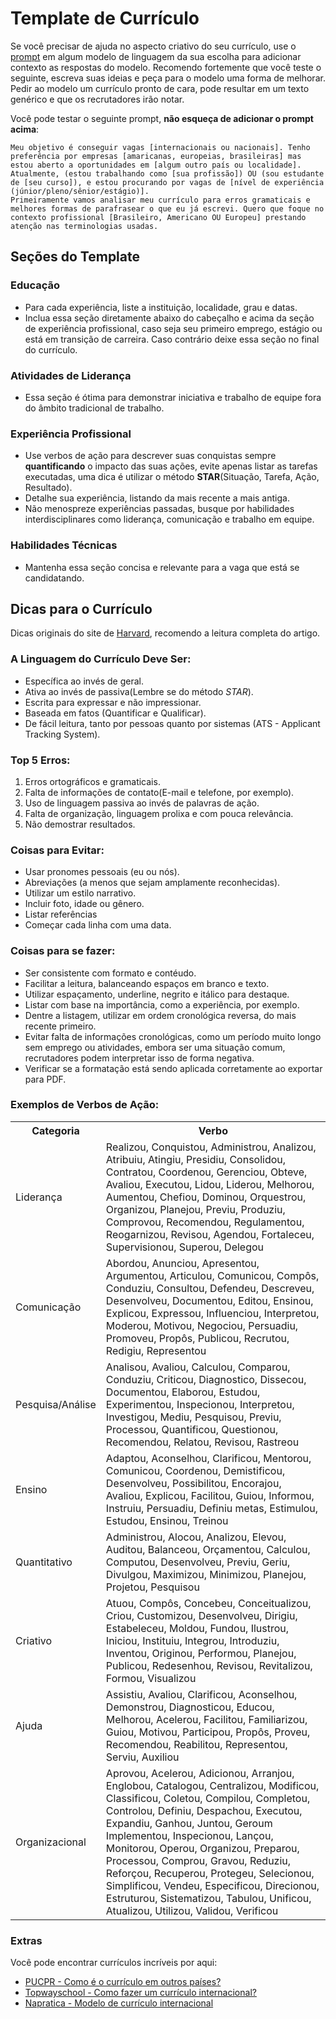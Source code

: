 # Template de Currículo

Se você precisar de ajuda no aspecto criativo do seu currículo, use o [prompt](/prompts/prompt_pt-br.md) em algum modelo de linguagem da sua escolha para adicionar contexto as respostas do modelo. Recomendo fortemente que você teste o seguinte, escreva suas ideias e peça para o modelo uma forma de melhorar. Pedir ao modelo um currículo pronto de cara, pode resultar em um texto genérico e que os recrutadores irão notar.

Você pode testar o seguinte prompt, **não esqueça de adicionar o prompt acima**:

```text
Meu objetivo é conseguir vagas [internacionais ou nacionais]. Tenho preferência por empresas [amaricanas, europeias, brasileiras] mas estou aberto a oportunidades em [algum outro país ou localidade].
Atualmente, (estou trabalhando como [sua profissão]) OU (sou estudante de [seu curso]), e estou procurando por vagas de [nível de experiência (júnior/pleno/sênior/estágio)].
Primeiramente vamos analisar meu currículo para erros gramaticais e melhores formas de parafrasear o que eu já escrevi. Quero que foque no contexto profissional [Brasileiro, Americano OU Europeu] prestando atenção nas terminologias usadas.
```

## Seções do Template

### Educação
- Para cada experiência, liste a instituição, localidade, grau e datas.
- Inclua essa seção diretamente abaixo do cabeçalho e acima da seção de experiência profissional, caso seja seu primeiro emprego, estágio ou está em transição de carreira. Caso contrário deixe essa seção no final do currículo.

### Atividades de Liderança
- Essa seção é ótima para demonstrar iniciativa e trabalho de equipe fora do âmbito tradicional de trabalho.

### Experiência Profissional
- Use verbos de ação para descrever suas conquistas sempre **quantificando** o impacto das suas ações, evite apenas listar as tarefas executadas, uma dica é utilizar o método **STAR**(Situação, Tarefa, Ação, Resultado).
- Detalhe sua experiência, listando da mais recente a mais antiga.
- Não menospreze experiências passadas, busque por habilidades interdisciplinares como liderança, comunicação e trabalho em equipe.

### Habilidades Técnicas
- Mantenha essa seção concisa e relevante para a vaga que está se candidatando.

## Dicas para o Currículo
Dicas originais do site de [Harvard](https://careerservices.fas.harvard.edu/resources/create-a-strong-resume/), recomendo a leitura completa do artigo.

### A Linguagem do Currículo Deve Ser:
- Específica ao invés de geral.
- Ativa ao invés de passiva(Lembre se do método _STAR_).
- Escrita para expressar e não impressionar.
- Baseada em fatos (Quantificar e Qualificar).
- De fácil leitura, tanto por pessoas quanto por sistemas (ATS - Applicant Tracking System).

### Top 5 Erros:
1. Erros ortográficos e gramaticais.
1. Falta de informações de contato(E-mail e telefone, por exemplo).
1. Uso de linguagem passiva ao invés de palavras de ação.
1. Falta de organização, linguagem prolixa e com pouca relevância.
1. Não demostrar resultados.

### Coisas para Evitar:
- Usar pronomes pessoais (eu ou nós).
- Abreviações (a menos que sejam amplamente reconhecidas).
- Utilizar um estilo narrativo.
- Incluir foto, idade ou gênero.
- Listar referências
- Começar cada linha com uma data.

### Coisas para se fazer:
- Ser consistente com formato e contéudo.
- Facilitar a leitura, balanceando espaços em branco e texto.
- Utilizar espaçamento, underline, negrito e itálico para destaque.
- Listar com base na importância, como a experiência, por exemplo.
- Dentre a listagem, utilizar em ordem cronológica reversa, do mais recente primeiro.
- Evitar falta de informações cronológicas, como um período muito longo sem emprego ou atividades, embora ser uma situação comum, recrutadores podem interpretar isso de forma negativa.
- Verificar se a formatação está sendo aplicada corretamente ao exportar para PDF.

### Exemplos de Verbos de Ação:
<table>
    <th>Categoria</th>
    <th>Verbo</th>
    <tr>
        <td>Liderança</td>
        <td>Realizou, Conquistou, Administrou, Analizou, Atribuiu, Atingiu, Presidiu, Consolidou, Contratou, Coordenou, Gerenciou, Obteve, Avaliou, Executou, Lidou, Liderou, Melhorou, Aumentou, Chefiou, Dominou, Orquestrou, Organizou, Planejou, Previu, Produziu, Comprovou, Recomendou, Regulamentou, Reogarnizou, Revisou, Agendou, Fortaleceu, Supervisionou, Superou, Delegou</td>
    </tr>
    <tr>
        <td>Comunicação</td>
        <td>Abordou, Anunciou, Apresentou, Argumentou, Articulou, Comunicou, Compôs, Conduziu, Consultou, Defendeu, Descreveu, Desenvolveu, Documentou, Editou, Ensinou, Explicou, Expressou, Influenciou, Interpretou, Moderou, Motivou, Negociou, Persuadiu, Promoveu, Propôs, Publicou, Recrutou, Redigiu, Representou</td>
    </tr>
    <tr>
        <td>Pesquisa/Análise</td>
        <td>Analisou, Avaliou, Calculou, Comparou, Conduziu, Criticou, Diagnostico, Dissecou, Documentou, Elaborou, Estudou, Experimentou, Inspecionou, Interpretou, Investigou, Mediu, Pesquisou, Previu, Processou, Quantificou, Questionou, Recomendou, Relatou, Revisou, Rastreou</td>
    </tr>
    <tr>
        <td>Ensino</td>
        <td>Adaptou, Aconselhou, Clarificou, Mentorou, Comunicou, Coordenou, Demistificou, Desenvolveu, Possibilitou, Encorajou, Avaliou, Explicou, Facilitou, Guiou, Informou, Instruiu, Persuadiu, Definiu metas, Estimulou, Estudou, Ensinou, Treinou</td>
    </tr>
    <tr>
        <td>Quantitativo</td>
        <td>Administrou, Alocou, Analizou, Elevou, Auditou, Balanceou, Orçamentou, Calculou, Computou, Desenvolveu, Previu, Geriu, Divulgou, Maximizou, Minimizou, Planejou, Projetou, Pesquisou</td>
    </tr>
    <tr>
        <td>Criativo</td>
        <td>Atuou, Compôs, Concebeu, Conceitualizou, Criou, Customizou, Desenvolveu, Dirigiu, Estabeleceu, Moldou, Fundou, Ilustrou, Iniciou, Instituiu, Integrou, Introduziu, Inventou, Originou, Performou, Planejou, Publicou, Redesenhou, Revisou, Revitalizou, Formou, Visualizou</td>
    </tr>
    <tr>
        <td>Ajuda</td>
        <td>Assistiu, Avaliou, Clarificou, Aconselhou, Demonstrou, Diagnosticou, Educou, Melhorou, Acelerou, Facilitou, Familiarizou, Guiou, Motivou, Participou, Propôs, Proveu, Recomendou, Reabilitou, Representou, Serviu, Auxiliou</td>
    </tr>
    <tr>
        <td>Organizacional</td>
        <td>Aprovou, Acelerou, Adicionou, Arranjou, Englobou, Catalogou, Centralizou, Modificou, Classificou, Coletou, Compilou, Completou, Controlou, Definiu, Despachou, Executou, Expandiu, Ganhou, Juntou, Geroum Implementou, Inspecionou, Lançou, Monitorou, Operou, Organizou, Preparou, Processou, Comprou, Gravou, Reduziu, Reforçou, Recuperou, Protegeu, Selecionou, Simplificou, Vendeu, Especificou, Direcionou, Estruturou, Sistematizou, Tabulou, Unificou, Atualizou, Utilizou, Validou, Verificou</td>
    </tr>
</table>

### Extras
Você pode encontrar currículos incríveis por aqui:
- [PUCPR - Como é o currículo em outros países?](https://www.pucpr.br/noticias/como-e-o-curriculo-em-outros-paises/)
- [Topwayschool - Como fazer um currículo internacional?](https://www.topwayschool.com/blog/curriculo-internacional)
- [Napratica - Modelo de currículo internacional](https://napratica.org.br/modelo-de-curriculum-internacional/)